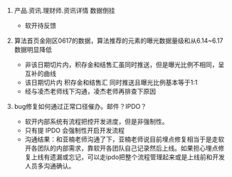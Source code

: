 1. 产品.资讯.理财师.资讯详情 数据倒挂
    - 软开待反馈

2. 算法首页金刚区0617的数据，算法推荐的元素的曝光数据量级和从6.14~6.17数据明显降低
    - 非该日期切片内，积存金和结售汇虽同时推送，但是曝光比例不相同，呈互补的曲线
    - 该日期切片内 积存金和结售汇 同时推送且曝光比例基本等于1:1
    - 经与凌杰老师线下沟通，凌杰老师再排查下原因

3. bug修复如何通过正常口径催办。邮件？IPDO？
   - 软开内部系统有流程把控开发进度，但是非强制性。
   - 只有提 IPDO 会强制性开启开发流程
   - 沟通结果：和亚楠老师沟通了下，亚楠老师说目前埋点修复相当于是走软开各团队的内部需求，靠软开各团队自己记录然后上线。如果担心埋点修复上线有遗漏或忘记，可以走ipdo把整个流程管理起来或是上线前和开发人员多沟通确认。


